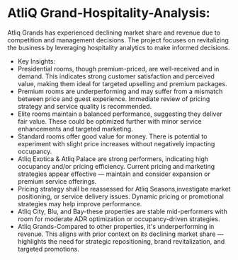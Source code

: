 # AtliQ Grand-Hospitality-Analysis:

Atliq Grands has experienced declining market share and revenue due to competition and management decisions. The project focuses on revitalizing the business by leveraging hospitality analytics to make informed decisions.

- Key Insights:
- Presidential rooms, though premium-priced, are well-received and in demand. This indicates strong customer satisfaction and perceived value, making them ideal for targeted upselling and 
  premium packages.
- Premium rooms are underperforming and may suffer from a mismatch between price and guest experience. Immediate review of pricing strategy and service quality is recommended.
- Elite rooms maintain a balanced performance, suggesting they deliver fair value. These could be optimized further with minor service enhancements and targeted marketing.
- Standard rooms offer good value for money. There is potential to experiment with slight price increases without negatively impacting occupancy.
- Atliq Exotica & Atliq Palace are strong performers, indicating high occupancy and/or pricing efficiency. Current pricing and marketing strategies appear effective — maintain and consider 
  expansion or premium service offerings.
- Pricing strategy shall be reassessed for Atliq Seasons,investigate market positioning, or service delivery issues. Dynamic pricing or promotional strategies may help improve performance.
- Atliq City, Blu, and Bay-these properties are stable mid-performers with room for moderate ADR optimization or occupancy-driven strategies.
- Atliq Grands-Compared to other properties, it's underperforming in revenue. This aligns with prior context on its declining market share — highlights the need for strategic repositioning, 
  brand revitalization, and targeted promotions.
